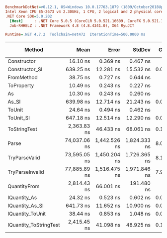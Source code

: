 ``` ini

BenchmarkDotNet=v0.12.1, OS=Windows 10.0.17763.1879 (1809/October2018Update/Redstone5)
Intel Xeon CPU E5-2673 v4 2.30GHz, 1 CPU, 2 logical and 2 physical cores
.NET Core SDK=5.0.202
  [Host]     : .NET Core 5.0.5 (CoreCLR 5.0.521.16609, CoreFX 5.0.521.16609), X64 RyuJIT
  Job-RHHELZ : .NET Framework 4.8 (4.8.4341.0), X64 RyuJIT

Runtime=.NET 4.7.2  Toolchain=net472  IterationTime=500.0000 ms  

```
|                 Method |         Mean |        Error |       StdDev |  Gen 0 |  Gen 1 | Gen 2 | Allocated |
|----------------------- |-------------:|-------------:|-------------:|-------:|-------:|------:|----------:|
|            Constructor |     16.10 ns |     0.369 ns |     0.467 ns |      - |      - |     - |         - |
|         Constructor_SI |    639.25 ns |    12.281 ns |    15.532 ns | 0.0271 |      - |     - |     201 B |
|             FromMethod |     38.75 ns |     0.727 ns |     0.644 ns |      - |      - |     - |         - |
|             ToProperty |     10.49 ns |     0.243 ns |     0.227 ns |      - |      - |     - |         - |
|                     As |     10.30 ns |     0.243 ns |     0.260 ns |      - |      - |     - |         - |
|                  As_SI |    639.98 ns |    12.714 ns |    21.243 ns | 0.0274 |      - |     - |     201 B |
|                 ToUnit |     24.64 ns |     0.494 ns |     0.462 ns |      - |      - |     - |         - |
|              ToUnit_SI |    647.18 ns |    12.514 ns |    12.290 ns | 0.0271 |      - |     - |     201 B |
|           ToStringTest |  2,363.83 ns |    46.433 ns |    68.061 ns | 0.1806 |      - |     - |    1244 B |
|                  Parse | 74,037.06 ns | 1,442.526 ns | 1,824.333 ns | 8.0518 | 0.2876 |     - |   54377 B |
|          TryParseValid | 73,595.05 ns | 1,450.204 ns | 1,726.365 ns | 8.1229 | 0.2954 |     - |   54352 B |
|        TryParseInvalid | 77,885.89 ns | 1,516.475 ns | 1,971.846 ns | 7.9600 | 0.3122 |     - |   53895 B |
|           QuantityFrom |  2,814.43 ns |    66.001 ns |   191.480 ns |      - |      - |     - |    8192 B |
|           IQuantity_As |     24.32 ns |     0.523 ns |     0.602 ns | 0.0036 |      - |     - |      24 B |
|        IQuantity_As_SI |    641.73 ns |    11.652 ns |    10.900 ns | 0.0269 |      - |     - |     201 B |
|       IQuantity_ToUnit |     38.44 ns |     0.853 ns |     1.048 ns | 0.0086 |      - |     - |      56 B |
| IQuantity_ToStringTest |  2,415.45 ns |    41.098 ns |    48.925 ns | 0.1795 |      - |     - |    1244 B |
